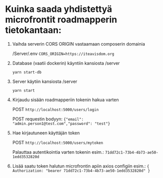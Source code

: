 # Kuinka saada yhdistettyä microfrontit roadmapperin tietokantaan:

1) Vaihda serverin CORS ORIGIN vastaamaan composerin domainia

    /Server/.env ```CORS_ORIGIN=https://iteavisdom.org```

2) Database (vaatii dockerin) käyntiin kansiosta /server

    ```yarn start-db```
    
3) Server käytiin kansiosta /server
    
    ```yarn start```

4) Kirjaudu sisään roadmapperiin tokenin hakua varten

    POST ```http://localhost:5000/users/login```

    POST requestin bodyyn: ```{"email": "admin.person1@test.com","password": "test"}```

5) Hae kirjautuneen käyttäjän token

    POST ```http://localhost:5000/users/mytoken```

    Palauttaa autentikointia varten tokenin esim.: ```71dd72c1-73b4-4b73-ae50-1edd3532820d```

6) Lisää saatu token halutun microfrontin apiin axios configiin
    esim.: ```{ Authorization: "bearer 71dd72c1-73b4-4b73-ae50-1edd3532820d" }```
